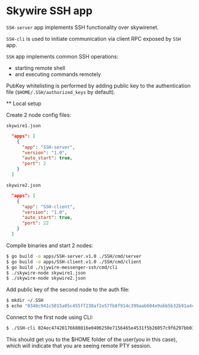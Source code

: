 # Skywire SSH app

`SSH-server` app implements SSH functionality over skywirenet.

`SSH-cli` is used to initiate communication via client RPC
exposed by `SSH` app. 

`SSH` app implements common SSH operations:

- starting remote shell
- and executing commands remotely

PubKey whitelisting is performed by adding public key to the
authentication file (`$HOME/.SSH/authorized_keys` by default).

** Local setup

Create 2 node config files:

`skywire1.json`

```json
  "apps": [
    {
      "app": "SSH-server",
      "version": "1.0",
      "auto_start": true,
      "port": 2
    }
  ]
```

`skywire2.json`

```json
  "apps": [
    {
      "app": "SSH-client",
      "version": "1.0",
      "auto_start": true,
      "port": 22
    }
  ]
```

Compile binaries and start 2 nodes:

```bash
$ go build -o apps/SSH-server.v1.0 ./SSH/cmd/server
$ go build -o apps/SSH-client.v1.0 ./SSH/cmd/client
$ go build ./sjywire-messenger-ssh/cmd/cli
$ ./skywire-node skywire1.json
$ ./skywire-node skywire2.json
```

Add public key of the second node to the auth file:

```bash
$ mkdir ~/.SSH
$ echo "0348c941c5015a05c455ff238af2e57fb8f914c399aab604e9abb5b32b91a4c1fe" > ~/.SSH/authorized_keys
```

Connect to the first node using CLI:

```bash
$ ./SSH-cli 024ec47420176680816e0406250e7156465e4531f5b26057c9f6297bb0303558c7
```

This should get you to the $HOME folder of the user(you in this case), which
will indicate that you are seeing remote PTY session.
